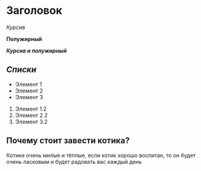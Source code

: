 # Заголовок
*Курсив*

**Полужирный**

***Курсив и полужирный***

## *Списки*

* Элемент 1
* Элемент 2
* Элемент 3

1. Элемент 1.2
2. Элемент 2.2
3. Элемент 3.2

## **Почему стоит завести котика?**

Котики очень милые и тёплые, если котик хорошо воспитан, то он будет очень ласковым и будет радовать вас каждый день